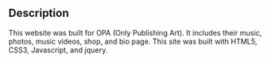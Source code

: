 ## Description
This website was built for OPA (Only Publishing Art). It includes their music, photos, music videos, shop, and bio page. This site was built with HTML5, CSS3, Javascript, and jquery.
